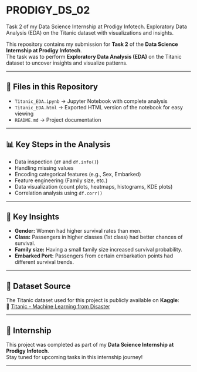 # PRODIGY_DS_02
Task 2 of my Data Science Internship at Prodigy Infotech.  Exploratory Data Analysis (EDA) on the Titanic dataset with visualizations and insights.

This repository contains my submission for **Task 2** of the **Data Science Internship at Prodigy Infotech**.  
The task was to perform **Exploratory Data Analysis (EDA)** on the Titanic dataset to uncover insights and visualize patterns.

---

## 📂 Files in this Repository
- `Titanic_EDA.ipynb` → Jupyter Notebook with complete analysis  
- `Titanic_EDA.html` → Exported HTML version of the notebook for easy viewing  
- `README.md` → Project documentation  

---

## 📊 Key Steps in the Analysis
- Data inspection (`df` and `df.info()`)  
- Handling missing values  
- Encoding categorical features (e.g., Sex, Embarked)  
- Feature engineering (Family size, etc.)  
- Data visualization (count plots, heatmaps, histograms, KDE plots)  
- Correlation analysis using `df.corr()`  

---

## 🔑 Key Insights
- **Gender:** Women had higher survival rates than men.  
- **Class:** Passengers in higher classes (1st class) had better chances of survival.  
- **Family size:** Having a small family size increased survival probability.  
- **Embarked Port:** Passengers from certain embarkation points had different survival trends.  

---

## 📌 Dataset Source
The Titanic dataset used for this project is publicly available on **Kaggle**:  
🔗 [Titanic - Machine Learning from Disaster](https://www.kaggle.com/competitions/titanic/data)

---

## 🚀 Internship
This project was completed as part of my **Data Science Internship at Prodigy Infotech**.  
Stay tuned for upcoming tasks in this internship journey!  

---

